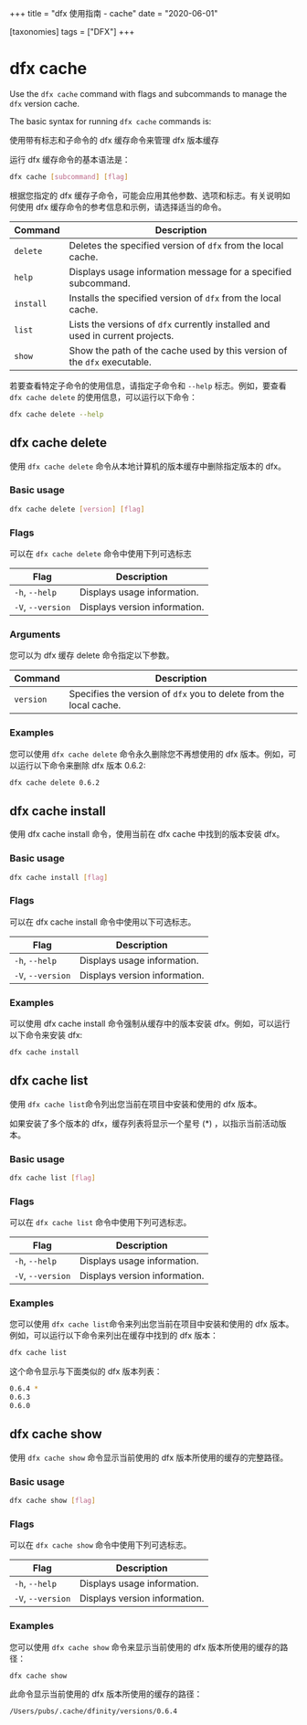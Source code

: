 +++
title = "dfx 使用指南 - cache"
date = "2020-06-01"

[taxonomies]
tags = ["DFX"]
+++

# dfx cache

Use the `dfx cache` command with flags and subcommands to manage the `dfx` version cache.

The basic syntax for running `dfx cache` commands is:

使用带有标志和子命令的 dfx 缓存命令来管理 dfx 版本缓存

运行 dfx 缓存命令的基本语法是：

``` bash
dfx cache [subcommand] [flag]
```
根据您指定的 dfx 缓存子命令，可能会应用其他参数、选项和标志。有关说明如何使用 dfx 缓存命令的参考信息和示例，请选择适当的命令。

| Command   | Description                                                                   |
| --------- | ----------------------------------------------------------------------------- |
| `delete`  | Deletes the specified version of `dfx` from the local cache.                  |
| `help`    | Displays usage information message for a specified subcommand.                |
| `install` | Installs the specified version of `dfx` from the local cache.                 |
| `list`    | Lists the versions of `dfx` currently installed and used in current projects. |
| `show`    | Show the path of the cache used by this version of the `dfx` executable.      |

若要查看特定子命令的使用信息，请指定子命令和 `--help` 标志。例如，要查看 `dfx cache delete` 的使用信息，可以运行以下命令：

``` bash
dfx cache delete --help
```

## dfx cache delete

使用 `dfx cache delete` 命令从本地计算机的版本缓存中删除指定版本的 dfx。

### Basic usage

``` bash
dfx cache delete [version] [flag]
```

### Flags

可以在 `dfx cache delete` 命令中使用下列可选标志

| Flag              | Description                   |
| ----------------- | ----------------------------- |
| `-h`, `--help`    | Displays usage information.   |
| `-V`, `--version` | Displays version information. |

### Arguments

您可以为 dfx 缓存 delete 命令指定以下参数。

| Command   | Description                                                        |
| --------- | ------------------------------------------------------------------ |
| `version` | Specifies the version of `dfx` you to delete from the local cache. |

### Examples

您可以使用 `dfx cache delete` 命令永久删除您不再想使用的 dfx 版本。例如，可以运行以下命令来删除 dfx 版本 0.6.2:

``` bash
dfx cache delete 0.6.2
```

## dfx cache install

使用 dfx cache install 命令，使用当前在 dfx cache 中找到的版本安装 dfx。

### Basic usage

``` bash
dfx cache install [flag]
```

### Flags

可以在 dfx cache install 命令中使用以下可选标志。

| Flag              | Description                   |
| ----------------- | ----------------------------- |
| `-h`, `--help`    | Displays usage information.   |
| `-V`, `--version` | Displays version information. |

### Examples

可以使用 dfx cache install 命令强制从缓存中的版本安装 dfx。例如，可以运行以下命令来安装 dfx:

``` bash
dfx cache install
```

## dfx cache list

使用 `dfx cache list`命令列出您当前在项目中安装和使用的 dfx 版本。

如果安装了多个版本的 dfx，缓存列表将显示一个星号 (*) ，以指示当前活动版本。

### Basic usage

``` bash
dfx cache list [flag]
```

### Flags

可以在 `dfx cache list` 命令中使用下列可选标志。

| Flag              | Description                   |
| ----------------- | ----------------------------- |
| `-h`, `--help`    | Displays usage information.   |
| `-V`, `--version` | Displays version information. |

### Examples

您可以使用 `dfx cache list`命令来列出您当前在项目中安装和使用的 dfx 版本。例如，可以运行以下命令来列出在缓存中找到的 dfx 版本：

``` bash
dfx cache list
```
这个命令显示与下面类似的 dfx 版本列表：

``` bash
0.6.4 *
0.6.3
0.6.0
```

## dfx cache show

使用 `dfx cache show` 命令显示当前使用的 dfx 版本所使用的缓存的完整路径。

### Basic usage

``` bash
dfx cache show [flag]
```

### Flags

可以在 `dfx cache show` 命令中使用下列可选标志。

| Flag              | Description                   |
| ----------------- | ----------------------------- |
| `-h`, `--help`    | Displays usage information.   |
| `-V`, `--version` | Displays version information. |

### Examples

您可以使用 `dfx cache show` 命令来显示当前使用的 dfx 版本所使用的缓存的路径：

``` bash
dfx cache show
```
此命令显示当前使用的 dfx 版本所使用的缓存的路径：

``` bash
/Users/pubs/.cache/dfinity/versions/0.6.4
```
